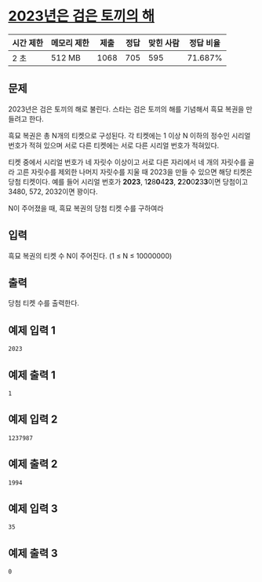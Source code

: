 # [2023년은 검은 토끼의 해](https://www.acmicpc.net/problem/27494)

| 시간 제한 | 메모리 제한 | 제출 | 정답 | 맞힌 사람 | 정답 비율 |
| --- | --- | --- | --- | --- | --- |
| 2 초 | 512 MB | 1068 | 705 | 595 | 71.687% |

## 문제

2023년은 검은 토끼의 해로 불린다. 스타는 검은 토끼의 해를 기념해서 흑묘 복권을 만들려고 한다.

흑묘 복권은 총 N개의 티켓으로 구성된다. 각 티켓에는 1 이상 N 이하의 정수인 시리얼 번호가 적혀 있으며 서로 다른 티켓에는 서로 다른 시리얼 번호가 적혀있다.

티켓 중에서 시리얼 번호가 네 자릿수 이상이고 서로 다른 자리에서 네 개의 자릿수를 골라 고른 자릿수를 제외한 나머지 자릿수를 지울 때 2023을 만들 수 있으면 해당 티켓은 당첨 티켓이다. 예를 들어 시리얼 번호가 **2023**, 1**2**8**0**4**23**, **2**2**0**0**2**3**3**이면 당첨이고 3480, 572, 2032이면 꽝이다.

N이 주어졌을 때, 흑묘 복권의 당첨 티켓 수를 구하여라

## 입력

흑묘 복권의 티켓 수 N이 주어진다. (1 ≤ N ≤ 10000000)

## 출력

당첨 티켓 수를 출력한다.

## 예제 입력 1

```
2023

```

## 예제 출력 1

```
1

```

## 예제 입력 2

```
1237987

```

## 예제 출력 2

```
1994

```

## 예제 입력 3

```
35

```

## 예제 출력 3

```
0
```
